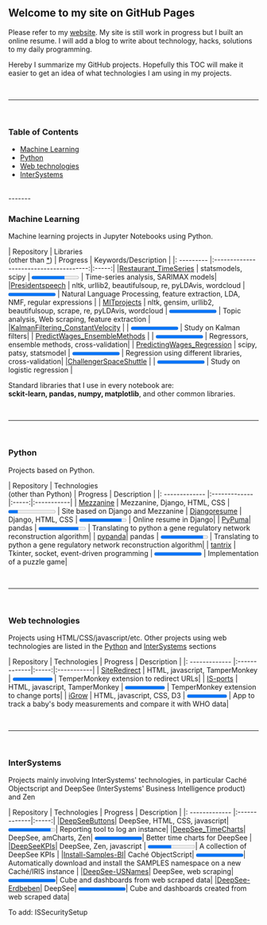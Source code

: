 <!--<style>
.markdown-body table {
    display: block;
    width: 100%;
    overflow: auto;
}
td:nth-child(1) {  
  width:250px;
}
td:nth-child(2) {  
  width:250px;
}
td:nth-child(3) {  
  width:100px;
}
</style>
-->
## Welcome to my site on GitHub Pages

Please refer to my [website](https://aless80.pythonanywhere.com/). My site is still work in progress but I built an online resume. I will add a blog to write about technology, hacks, solutions to my daily programming. 

Hereby I summarize my GitHub projects. Hopefully this TOC will make it easier to get an idea of what technologies I am using in my projects. 

<br>

-----------
<br>






### Table of Contents
* [Machine Learning](#machine-learning)  
* [Python](#Python)
* [Web technologies](#web-technologies)
* [InterSystems](#intersystems)

<br>
-------
<br>



### Machine Learning

Machine learning projects in Jupyter Notebooks using Python. 


| Repository | Libraries<br>(other than <a href="#libs">*</a>) | Progress | Keywords/Description |
|: --------- |:--------------------------------------:|:-----:|
|[Restaurant_TimeSeries](https://github.com/aless80/Restaurant_TimeSeries) | statsmodels, scipy | <progress value="70" max="100" style="width:95px"></progress>  | Time-series analysis, SARIMAX models|
|[Presidentspeech](https://github.com/aless80/Presidentspeech) | nltk, urllib2, beautifulsoup, re, pyLDAvis, wordcloud | <progress value="100" max="100" style="width:95px"></progress>  | Natural Language Processing, feature extraction, LDA, NMF, regular expressions |
| [MITprojects](https://github.com/aless80/MITprojects) | nltk, gensim, urllib2, beautifulsoup, scrape, re, pyLDAvis, wordcloud | <progress value="100" max="100" style="width:95px"></progress>  | Topic analysis, Web scraping, feature extraction |
|[KalmanFiltering_ConstantVelocity](https://github.com/aless80/KalmanFiltering_ConstantVelocity) |  | <progress value="100" max="100" style="width:95px"></progress>  | Study on Kalman filters|
| [PredictWages_EnsembleMethods](https://github.com/aless80/PredictWages_EnsembleMethods) | | <progress value="100" max="100" style="width:95px"></progress> | Regressors, ensemble methods, cross-validation|
| [PredictingWages_Regression](https://github.com/aless80/PredictingWages_Regression) | scipy, patsy, statsmodel | <progress value="100" max="100" style="width:95px"></progress>  | Regression using different libraries, cross-validation|
|[ChallengerSpaceShuttle](https://github.com/aless80/ChallengerSpaceShuttle) |  | <progress value="100" max="100" style="width:95px"></progress>  | Study on logistic regression |


Standard libraries that I use in every notebook are:  
<a id="libs"></a> **sckit-learn, pandas, numpy, matplotlib**, and other common libraries. 

<br>

-------
<br>




### Python

Projects based on Python. 

| Repository | Technologies<br>(other than Python) | Progress | Description |
|: ------------- |:-------------|:-----:|:-----------|
| [Mezzanine](https://github.com/aless80/Mezzanine) | Mezzanine, Django, HTML, CSS | <progress value="20" max="100" style="width:95px"></progress>  | Site based on Django and Mezzanine
| [Djangoresume](https://github.com/aless80/Djangoresume) | Django, HTML, CSS | <progress value="90" max="100" style="width:95px"></progress>  | Online resume in Django|
| [PyPuma](https://github.com/aless80/PyPuma)| pandas | <progress value="85" max="100" style="width:95px"></progress> |  Translating to python a gene regulatory network reconstruction algorithm|
| [pypanda](https://github.com/aless80/pypanda)| pandas | <progress value="90" max="100" style="width:95px"></progress> |  Translating to python a gene regulatory 
network reconstruction algorithm|
| [tantrix](https://github.com/aless80/tantrix) | Tkinter, socket, event-driven programming | <progress value="100" max="100" style="width:95px"></progress>  |  Implementation of a puzzle game|

<br>

-------
<br>



### Web technologies

Projects using HTML/CSS/javascript/etc. Other projects using web technologies are listed in the [Python](#Python) and [InterSystems](#intersystems) sections


| Repository | Technologies | Progress | Description |
|: ------------- |:-------------|:-----:|:-----------|
| [SiteRedirect](https://github.com/aless80/SiteRedirect) | HTML, javascript, TamperMonkey | <progress value="100" max="100" style="width:80px"></progress>  | TemperMonkey extension to redirect URLs|
| [IS-ports](https://github.com/aless80/IS-ports) | HTML, javascript, TamperMonkey | <progress value="100" max="100" style="width:80px"></progress>  | TemperMonkey extension to change ports|
| [iGrow](https://github.com/aless80/iGrow) | HTML, javascript, CSS, D3 | <progress value="100" max="100" style="width:80px"></progress>  | App to track a baby's body measurements and compare it with WHO data|

<br>

-------
<br>




### InterSystems
Projects mainly involving InterSystems' technologies, in particular Caché Objectscript and DeepSee (InterSystems' Business Intelligence product) and Zen 

| Repository | Technologies | Progress | Description |
|: ------------- |:-------------|:-----:|
|[DeepSeeButtons](https://github.com/aless80/DeepSeeButtons)| DeepSee, HTML, CSS, javascript| <progress value="90" max="100" style="width:95px"></progress>| Reporting tool to log an instance|
|[DeepSee_TimeCharts](https://github.com/aless80/DeepSee_TimeCharts)| DeepSee, amCharts, Zen| <progress value="100" max="100" style="width:95px"></progress>| Better time charts for DeepSee |
|[DeepSeeKPIs](https://github.com/aless80/DeepSeeKPIs)| DeepSee, Zen, javascript | <progress value="50" max="100" style="width:95px"></progress>| A collection of DeepSee KPIs |
|[Install-Samples-BI](https://github.com/aless80/Install-Samples-BI)| Caché ObjectScript| <progress value="100" max="100" style="width:95px"></progress>| Automatically download and install the SAMPLES namespace on a new Caché/IRIS instance |
|[DeepSee-USNames](https://github.com/aless80/DeepSee-USNames)| DeepSee, web scraping| <progress value="100" max="100" style="width:95px"></progress>| Cube and dashboards from web scraped data|
|[DeepSee-Erdbeben](https://github.com/aless80/DeepSee-Erdbeben)| DeepSee| <progress value="100" max="100" style="width:95px"></progress>| Cube and dashboards created from web scraped data|

To add: ISSecuritySetup


<br>
<br>
